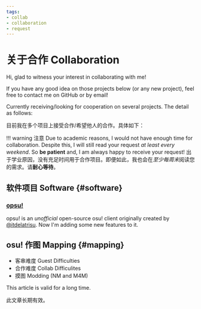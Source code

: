 ```yaml
---
tags:
- collab
- collaboration
- request
---
```


# 关于合作 Collaboration

Hi, glad to witness your interest in collaborating with me!

If you have any good idea on those projects below (or any new project), feel free to contact me on GitHub or by email!

Currently receiving/looking for cooperation on several projects. The detail as follows:

目前我在多个项目上接受合作/希望他人的合作。具体如下：

!!! warning 注意
    Due to academic reasons, I would not have enough time for collaboration. Despite this, I will still read your request *at least every weekend*. So **be patient** and, I am always happy to receive your request!
    出于学业原因，没有充足时间用于合作项目。即便如此，我也会在*至少每周末*阅读您的需求。请**耐心等待**。

## 软件项目 Software {#software}

### [opsu!](https://github.com/clonewith/opsu)

opsu! is an *unofficial* open-source osu! client originally created by [@itdelatrisu](https://github.com/itdelatrisu). Now I'm adding some new features to it.

## osu! 作图 Mapping {#mapping}

- 客串难度 Guest Difficulties
- 合作难度 Collab Difficulites
- 摸图 Modding (NM and M4M)

This article is valid for a long time.

此文章长期有效。

